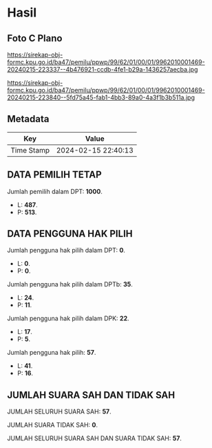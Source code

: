 # Hasil

## Foto C Plano

https://sirekap-obj-formc.kpu.go.id/ba47/pemilu/ppwp/99/62/01/00/01/9962010001469-20240215-223337--4b476921-ccdb-4fe1-b29a-1436257aecba.jpg

https://sirekap-obj-formc.kpu.go.id/ba47/pemilu/ppwp/99/62/01/00/01/9962010001469-20240215-223840--5fd75a45-fab1-4bb3-89a0-4a3f1b3b511a.jpg


## Metadata

| Key        | Value               |
| ---------- | ------------------- |
| Time Stamp | 2024-02-15 22:40:13 |


## DATA PEMILIH TETAP

Jumlah pemilih dalam DPT: **1000**.
 * L: **487**.
 * P: **513**.

## DATA PENGGUNA HAK PILIH

Jumlah pengguna hak pilih dalam DPT: **0**.
 * L: **0**.
 * P: **0**.

Jumlah pengguna hak pilih dalam DPTb: **35**.
 * L: **24**.
 * P: **11**.

Jumlah pengguna hak pilih dalam DPK: **22**.
 * L: **17**.
 * P: **5**.

Jumlah pengguna hak pilih: **57**.
 * L: **41**.
 * P: **16**.

## JUMLAH SUARA SAH DAN TIDAK SAH

JUMLAH SELURUH SUARA SAH: **57**.

JUMLAH SUARA TIDAK SAH: **0**.

JUMLAH SELURUH SUARA SAH DAN SUARA TIDAK SAH: **57**.


